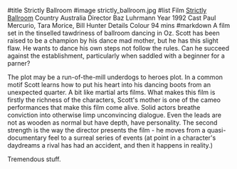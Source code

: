 #title Strictly Ballroom
#image	strictly_ballroom.jpg
#list
Film	[Strictly Ballroom](https://www.imdb.com/title/tt0105488/)
Country	Australia
Director	Baz Luhrmann
Year	1992
Cast	Paul Mercurio, Tara Morice, Bill Hunter
Details	Colour 94 mins
#markdown
A film set in the tinselled tawdriness of ballroom dancing in Oz. Scott has been raised to be a champion by his dance mad mother, but he has this slight flaw. He wants to dance his own steps not follow the rules. Can he succeed against the establishment, particularly when saddled with a beginner for a parner?

The plot may be a run-of-the-mill underdogs to heroes plot. In a common motif Scott learns how to put his heart into his dancing boots from an unexpected quarter. A bit like martial arts films. What makes this film is firstly the richness of the characters, Scott's mother is one of the cameo performances that make this film come alive. Solid actors breathe conviction into otherwise limp unconvincing dialogue. Even the leads are not as wooden as normal but have depth, have personality. The second strength is the way the director presents the film - he moves from a quasi-documentary feel to a surreal series of events (at point in a character's daydreams a rival has had an accident, and then it happens in reality.)

Tremendous stuff.
